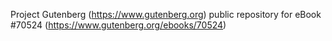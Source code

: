Project Gutenberg (https://www.gutenberg.org) public repository for
eBook #70524 (https://www.gutenberg.org/ebooks/70524)

